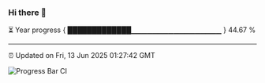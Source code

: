 ### Hi there 👋

⏳ Year progress { █████████████▁▁▁▁▁▁▁▁▁▁▁▁▁▁▁▁▁ } 44.67 %

---

⏰ Updated on Fri, 13 Jun 2025 01:27:42 GMT

![Progress Bar CI](https://github.com/JuvenileQ/Progress-Bar-CI/workflows/main/badge.svg)
